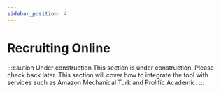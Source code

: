 ```yaml
---
sidebar_position: 4
---
```


# Recruiting Online

:::caution Under construction
This section is under construction. Please check back later. This section will cover how to integrate the tool with services such as Amazon Mechanical Turk and Prolific Academic.
:::
